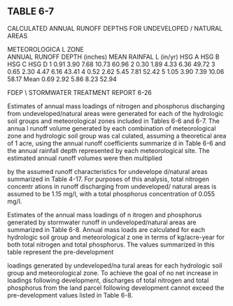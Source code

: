 ## TABLE  6-7 
 
CALCULATED  ANNUAL  RUNOFF  DEPTHS 
FOR  UNDEVELOPED / NATURAL  AREAS 
 
METEOROLOGICA
L 
ZONE  
ANNUAL  RUNOFF  DEPTH  (inches) 
MEAN 
RAINFAL
L 
(in/yr) 
HSG A 
HSG B 
HSG C 
HSG D 
1 0.91 3.90 7.68 10.73 
60.96 
2 0.30 1.89 4.33 6.36 
49.72 
3 0.65 2.30 4.47 6.16 
43.41 
4 0.52 2.62 5.45 7.81 
52.42 
5 1.05 3.90 7.39 10.06 
58.17 
Mean 0.69 2.92 5.86 8.23 
52.94 

FDEP \ STORMWATER  TREATMENT  REPORT 
6-26 
 

 
Estimates of annual mass loadings of 
nitrogen and phosphorus discharging from 
undeveloped/natural areas were generated for each
 of the hydrologic soil groups and meteorological 
zones included in Tables 6-6 and 6-7.  The annua
l runoff volume generated by each combination of 
meteorological zone and hydrologic soil group was cal
culated, assuming a theoretical area of 1 acre, 
using the annual runoff coefficients summarize
d in Table 6-6 and the annual rainfall depth 
represented by each meteorological site.  The estimated annual runoff volumes were then multiplied 

by the assumed runoff characteristics for undevelope
d/natural areas summarized in Table 4-17.  For 
purposes of this analysis, total nitrogen concentr
ations in runoff discharging from undeveloped/ 
natural areas is assumed to be 1.15 mg/l, with a total phosphorus concentration of 0.055 mg/l. 
 

Estimates of the annual mass loadings of n
itrogen and phosphorus generated by stormwater 
runoff in undeveloped/natural areas are summarized 
in Table 6-8.  Annual mass loads are calculated 
for each hydrologic soil group and meteorological z
one in terms of kg/acre-year for both total 
nitrogen and total phosphorus.  The values summarized in this table represent the pre-development  

loadings  generated  by  undeveloped/na
tural areas for each hydrologic soil group and 
meteorological zone.  To achieve the goal of no 
net increase in loadings following development, 
discharges of total nitrogen and total phosphorus 
from the land parcel following development cannot 
exceed the pre-development values listed in Table 6-8.
